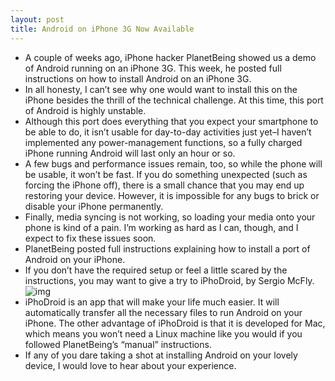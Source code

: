 ```yaml
---
layout: post
title: Android on iPhone 3G Now Available
---
```

* A couple of weeks ago, iPhone hacker PlanetBeing showed us a demo of Android running on an iPhone 3G. This week, he posted full instructions on how to install Android on an iPhone 3G.
* In all honesty, I can’t see why one would want to install this on the iPhone besides the thrill of the technical challenge. At this time, this port of Android is highly unstable.
* Although this port does everything that you expect your smartphone to be able to do, it isn’t usable for day-to-day activities just yet–I haven’t implemented any power-management functions, so a fully charged iPhone running Android will last only an hour or so.
* A few bugs and performance issues remain, too, so while the phone will be usable, it won’t be fast. If you do something unexpected (such as forcing the iPhone off), there is a small chance that you may end up restoring your device. However, it is impossible for any bugs to brick or disable your iPhone permanently.
* Finally, media syncing is not working, so loading your media onto your phone is kind of a pain. I’m working as hard as I can, though, and I expect to fix these issues soon.
* PlanetBeing posted full instructions explaining how to install a port of Android on your iPhone.
* If you don’t have the required setup or feel a little scared by the instructions, you may want to give a try to iPhoDroid, by Sergio McFly.
![img](http://media.idownloadblog.com/wp-content/uploads/2010/05/iphodroid.png)
* iPhoDroid is an app that will make your life much easier. It will automatically transfer all the necessary files to run Android on your iPhone. The other advantage of iPhoDroid is that it is developed for Mac, which means you won’t need a Linux machine like you would if you followed PlanetBeing’s “manual” instructions.
* If any of you dare taking a shot at installing Android on your lovely device, I would love to hear about your experience.

